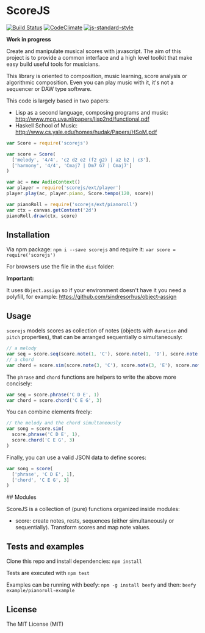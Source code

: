 # ScoreJS

[![Build Status](https://travis-ci.org/danigb/scorejs.svg?branch=master)](https://travis-ci.org/danigb/scorejs)
[![CodeClimate](https://codeclimate.com/github/danigb/scorejs/badges/gpa.svg)](https://codeclimate.com/github/danigb/scorejs)
[![js-standard-style](https://img.shields.io/badge/code%20style-standard-brightgreen.svg?style=flat)](https://github.com/feross/standard)

__Work in progress__

Create and manipulate musical scores with javascript. The aim of this project
is to provide a common interface and a high level toolkit that make easy
build useful tools for musicians.

This library is oriented to composition, music learning, score analysis or algorithmic composition. Even you can play music with it, it's not a sequencer or DAW type software.

This code is largely based in two papers:

- Lisp as a second language, composing programs and music: http://www.mcg.uva.nl/papers/lisp2nd/functional.pdf
- Haskell School of Music: http://www.cs.yale.edu/homes/hudak/Papers/HSoM.pdf

```js
var Score = require('scorejs')

var score = Score(
  ['melody', '4/4', 'c2 d2 e2 (f2 g2) | a2 b2 | c3'],
  ['harmony', '4/4', 'Cmaj7 | Dm7 G7 | Cmaj7']
)

var ac = new AudioContext()
var player = require('scorejs/ext/player')
player.play(ac, player.piano, Score.tempo(120, score))

var pianoRoll = require('scorejs/ext/pianoroll')
var ctx = canvas.getContext('2d')
pianoRoll.draw(ctx, score)
```

## Installation

Via npm package: `npm i --save scorejs` and require it:
`var score = require('scorejs')`

For browsers use the file in the `dist` folder:

__Important:__

It uses `Object.assign` so if your environment doesn't have it you need a polyfill, for example: https://github.com/sindresorhus/object-assign

## Usage

`scorejs` models scores as collection of notes (objects with `duration` and `pitch` properties), that can be arranged sequentially o simultaneously:

```js
// a melody
var seq = score.seq(score.note(1, 'C'), score.note(1, 'D'), score.note(1, 'E'))
// a chord
var chord = score.sim(score.note(3, 'C'), score.note(3, 'E'), score.note(3, 'G'))
```

The `phrase` and `chord` functions are helpers to write the above more concisely:

```js
var seq = score.phrase('C D E', 1)
var chord = score.chord('C E G', 3)
```

You can combine elements freely:

```js
// the melody and the chord simultaneously
var song = score.sim(
  score.phrase('C D E', 1),
  score.chord('C E G', 3)
)
```

Finally, you can use a valid JSON data to define scores:

```js
var song = score(
  ['phrase', 'C D E', 1],
  ['chord', 'C E G', 3]
)
```

## Modules

ScoreJS is a collection of (pure) functions organized inside modules:

- score: create notes, rests, sequences (either simultaneously or sequentially). Transform scores and map note values.


## Tests and examples

Clone this repo and install dependencies: `npm install`

Tests are executed with `npm test`

Examples can be running with beefy: `npm -g install beefy` and then: `beefy example/pianoroll-example`

## License

The MIT License (MIT)
